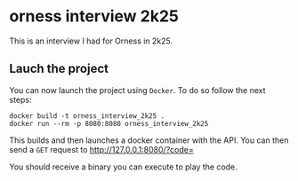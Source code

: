 # orness interview 2k25

This is an interview I had for Orness in 2k25.

## Lauch the project

You can now launch the project using `Docker`. To do so follow the next steps:

```
docker build -t orness_interview_2k25 .
docker run --rm -p 8080:8080 orness_interview_2k25
```

This builds and then launches a docker container with the API. You can then send a `GET` request to http://127.0.0.1:8080/?code=<your-sound-code>

You should receive a binary you can execute to play the code.
